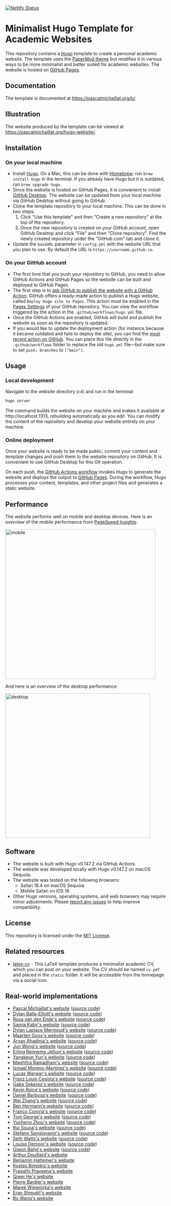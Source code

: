 [![Netlify Status](https://api.netlify.com/api/v1/badges/3760a026-0e31-4311-a7ef-a09b508e365a/deploy-status)](https://app.netlify.com/projects/chrismckeltblog/deploys)

# Minimalist Hugo Template for Academic Websites

This repository contains a [Hugo](https://github.com/gohugoio/hugo) template to create a personal academic website. The template uses the [PaperMod theme](https://github.com/adityatelange/hugo-PaperMod) but modifies it in various ways to be more minimalist and better suited for academic websites. The website is hosted on [GitHub Pages](https://docs.github.com/en/pages/getting-started-with-github-pages/about-github-pages).

## Documentation

The template is documented at https://pascalmichaillat.org/b/.

## Illustration

The website produced by the template can be viewed at https://pascalmichaillat.org/hugo-website/.

## Installation

### On your local machine

- Install [Hugo](https://gohugo.io/installation/). On a Mac, this can be done with [Homebrew](https://brew.sh): run `brew install hugo` in the terminal. If you already have Hugo but it is outdated, run `brew upgrade hugo`.
- Since the website is hosted on GitHub Pages, it is convenient to install [GitHub Desktop](https://desktop.github.com). The website can be updated from your local machine via GitHub Desktop without going to GitHub.
- Clone the template repository to your local machine. This can be done in two steps:
  1.  Click "Use this template" and then "Create a new repository" at the top of the repository.
  2.  Once the new repository is created on your GitHub account, open GitHub Desktop and click "File" and then "Clone repository". Find the newly created repository under the "GitHub.com" tab and clone it.
- Update the `baseURL` parameter in `config.yml` with the website URL that you plan to use. By default the URL is `https://username.github.io`.

### On your GitHub account

- The first time that you push your repository to GitHub, you need to allow GitHub Actions and GitHub Pages so the website can be built and deployed to GitHub Pages.
- The first step is to [ask GitHub to publish the website with a GitHub Action](https://docs.github.com/en/pages/getting-started-with-github-pages/configuring-a-publishing-source-for-your-github-pages-site#publishing-with-a-custom-github-actions-workflow). GitHub offers a ready-made action to publish a Hugo website, called `Deploy Hugo site to Pages`. This action must be enabled in the [Pages Settings](https://github.com/pmichaillat/hugo-website/settings/pages) of your GitHub repository. You can view the workflow triggered by the action in the `.github/workflows/hugo.yml` file.
- Once the GitHub Actions are enabled, GitHub will build and publish the website as soon as the repository is updated.
- If you would like to update the deployment action (for instance because it became outdated and fails to deploy the site), you can find the [most recent action on GitHub](https://github.com/actions/starter-workflows/blob/main/pages/hugo.yml). You can place this file directly in the `.github/workflows` folder to replace the old `hugo.yml` file—but make sure to set `push: branches` to `["main"]`.

## Usage

### Local development

Navigate to the website directory (`cd`) and run in the terminal:

```bash
hugo server
```

The command builds the website on your machine and makes it available at http://localhost:1313, rebuilding automatically as you edit. You can modify the content of the repository and develop your website entirely on your machine.

### Online deployment

Once your website is ready to be made public, commit your content and template changes and push them to the website repository on GitHub. It is convenient to use GitHub Desktop for this Git operation.

On each push, the [GitHub Actions workflow](https://github.com/pmichaillat/hugo-website/actions/workflows/hugo.yml) invokes Hugo to generate the website and deploys the output to [GitHub Pages](https://github.com/pmichaillat/hugo-website/deployments/github-pages). During the workflow, Hugo processes your content, templates, and other project files and generates a static website.

## Performance

The website performs well on mobile and desktop devices. Here is an overview of the mobile performance from [PageSpeed Insights](https://pagespeed.web.dev/):

<img width="470" alt="mobile" src="https://github.com/pmichaillat/hugo-website/assets/85443660/1488df3e-19bb-4f9f-8a86-11f361414d92">

And here is an overview of the desktop performance:

<img width="453" alt="desktop" src="https://github.com/pmichaillat/pmichaillat.github.io/assets/85443660/eff134d2-6097-4bc2-bfd7-4f5c18571789">

## Software

- The website is built with Hugo v0.147.2 via GitHub Actions.
- The website was developed locally with Hugo v0.147.2 on macOS Sequoia.
- The website was tested on the following browsers:
  - Safari 18.4 on macOS Sequoia
  - Mobile Safari on iOS 18
- Other Hugo versions, operating systems, and web browsers may require minor adjustments. Please [report any issues](https://github.com/pmichaillat/hugo-website/issues) to help improve compatibility.

## License

This repository is licensed under the [MIT License](LICENSE.md).

## Related resources

- [latex-cv](https://github.com/pmichaillat/latex-cv) - This LaTeX template produces a minimalist academic CV, which you can post on your website. The CV should be named `cv.pdf` and placed in the `static` folder. It will be accessible from the homepage via a social icon.

## Real-world implementations

- [Pascal Michaillat's website](https://pascalmichaillat.org/) ([source code](https://github.com/pmichaillat/pmichaillat.github.io))
- [Dylan Balla-Elliott's website](https://www.dballaelliott.com) ([source code](https://github.com/dballaelliott/site))
- [Rosa van den Ende's website](https://rosavandenende.github.io) ([source code](https://github.com/rosavandenende/rosavandenende.github.io))
- [Samia Kabir's website](https://samiakabir.com) ([source code](https://github.com/SamiaKabir/samiakabir.github.io))
- [Dylan Laplace Mermoud's website](https://dylanlaplacemermoud.github.io) ([source code](https://github.com/DylanLaplaceMermoud/dylanlaplacemermoud.github.io))
- [Maarten Goos's website](https://maartengoos.com) ([source code](https://github.com/MaartenGoos/website))
- [Aryan Ahadinia's website](https://aryanahadinia.github.io) ([source code](https://github.com/AryanAhadinia/AryanAhadinia.github.io))
- [Jun Wong's website](https://junwong.org) ([source code](https://github.com/junwong97/junwong97.github.io))
- [Erling Rennemo Jellum's website](https://erlingrj.github.io) ([source code](https://github.com/erlingrj/erlingrj.github.io))
- [Yangkeun Yun's website](https://yangkeunyun.github.io) ([source code](https://github.com/yangkeunyun/yangkeunyun.github.io))
- [Maghfira Ramadhani's website](https://maghfiraer.github.io) ([source code](https://github.com/maghfiraer/maghfiraer.github.io))
- [Ismael Moreno-Martinez's website](https://ismaelmorenomartinez.eu) ([source code](https://github.com/ismaelmorenomartinez/ismaelmorenomartinez.github.io))
- [Lucas Warwar's website](https://lucaswarwar.github.io) ([source code](https://github.com/lucaswarwar/lucaswarwar.github.io))
- [Franz Louis Cesista's website](https://leloykun.github.io) ([source code](https://github.com/leloykun/leloykun.github.io))
- [Gabe Sekeres's website](https://gabesekeres.com) ([source code](https://github.com/gsekeres/hugo_site))
- [Kevin Roice's website](https://kevroi.github.io) ([source code](https://github.com/kevroi/kevroi.github.io))
- [Daniel Barbosa's website](https://dacbarbosa.github.io) ([source code](https://github.com/dacbarbosa/dacbarbosa.github.io))
- [Wei Zhang's website](https://weizhang-econ.github.io) ([source code](https://github.com/weizhang-econ/weizhang-econ.github.io))
- [Ben Hermann's website](http://benhermann.eu) ([source code](https://github.com/bhermann/bhermann.github.io))
- [Franco Corona's website](http://fcorona.me) ([source code](https://github.com/exibios/exibios.github.io))
- [Tom George's website](https://tomge.org) ([source code](https://github.com/TomGeorge1234/TomGeorge1234.github.io))
- [Yucheng Zhou's website](https://yuchengzhou.com) ([source code](https://github.com/YuchengZ-Fin/YuchengZ-Fin.github.io))
- [Rui Sousa's website](https://ruiagmsousa.github.io) ([source code](https://github.com/ruiagmsousa/ruiagmsousa.github.io))
- [Stefano Sangiovanni's website](https://ste-sangiovanni.github.io) ([source code](https://github.com/ste-sangiovanni/ste-sangiovanni.github.io))
- [Seth Watts's website](https://www.sethbwatts.com) ([source code](https://github.com/sBwatts/hugo-website))
- [Louise Demoor's website](https://louisedemoor.github.io/website/) ([source code](https://github.com/louisedemoor/website))
- [Giwon Bahg's website](https://giwonbahg.github.io) ([source code](https://github.com/giwonbahg/giwonbahg.github.io))
- [Arthur Douillard's website](https://arthurdouillard.com)
- [Benjamin Hattemer's website](https://benjaminhattemer.com)
- [Kostas Bimpikis's website](https://stanford.edu/~kostasb/)
- [Pragathi Praveena's website](https://pragathipraveena.com)
- [Qiwei He's website](https://www.qiwei-he.com)
- [Pierre Bardier's website](https://pierrebard.github.io/pierre-bardier/)
- [Marek Wiewiórka's website](https://marekwiewiorka.org)
- [Eran Shmuëli's website](https://eranshmueli.com)
- [Bo Wang's website](https://bowang.finance)
